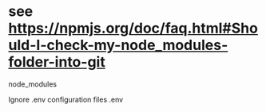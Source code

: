 # see https://npmjs.org/doc/faq.html#Should-I-check-my-node_modules-folder-into-git
node_modules


Ignore .env configuration files
.env
